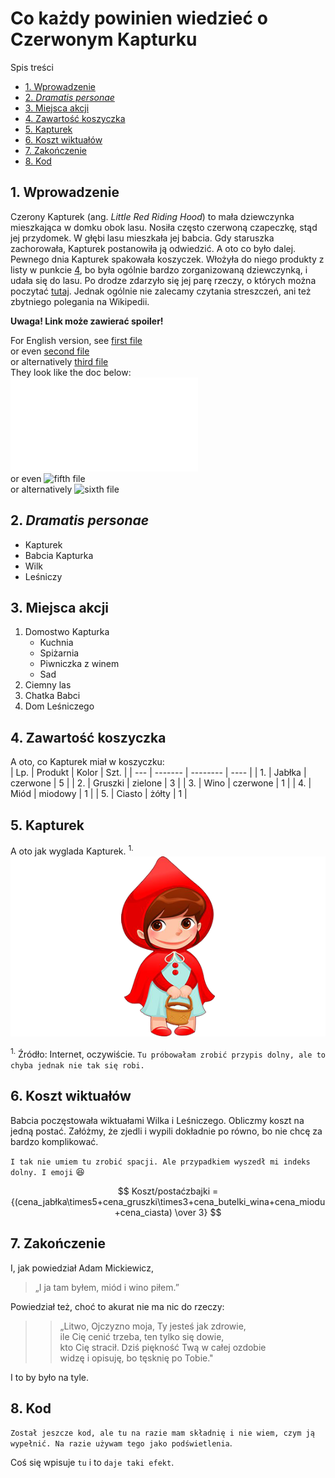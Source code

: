 # Co każdy powinien wiedzieć o Czerwonym Kapturku<!-- omit in toc -->  

Spis treści   

- [1. Wprowadzenie](#1-wprowadzenie)
- [2. _Dramatis personae_](#2-dramatis-personae)
- [3. Miejsca akcji](#3-miejsca-akcji)
- [4. Zawartość koszyczka](#4-zawartość-koszyczka)
- [5. Kapturek](#5-kapturek)
- [6. Koszt wiktuałów](#6-koszt-wiktuałów)
- [7. Zakończenie](#7-zakończenie)
- [8. Kod](#8-kod)



## 1. Wprowadzenie  

Czerony Kapturek (ang. _Little Red Riding Hood_) to mała dziewczynka mieszkająca w domku obok lasu. Nosiła często czerwoną czapeczkę, stąd jej przydomek. W głębi lasu mieszkała jej babcia. Gdy staruszka zachorowała, Kapturek postanowiła ją odwiedzić. A oto co było dalej.  
Pewnego dnia Kapturek spakowała koszyczek. Włożyła do niego produkty z listy w punkcie [4](#4), bo była ogólnie bardzo zorganizowaną dziewczynką, i udała się do lasu. 
Po drodze zdarzyło się jej parę rzeczy, o których można poczytać [tutaj](https://pl.wikipedia.org/wiki/Czerwony_Kapturek). Jednak ogólnie nie zalecamy czytania streszczeń, ani też zbytniego polegania na Wikipedii.

**Uwaga! Link może zawierać spoiler!**

For English version, see [first file](./git/../praca%20domowa/English.pdf)  
or even [second file](./git/../praca%20domowa/English.jpg)  
or alternatively [third file](./git/../praca%20domowa/English2.jpg)  
They look like the doc below:  
 ![fourth file](/English.pdf)  
or even  ![fifth file](/English.jpg)   
or alternatively ![sixth file](/English2.jpg)    

## 2. _Dramatis personae_

* Kapturek
* Babcia Kapturka
* Wilk
* Leśniczy

## 3. Miejsca akcji
1. Domostwo Kapturka        
    * Kuchnia 
    * Spiżarnia
    * Piwniczka z winem
    * Sad
2. Ciemny las
3. Chatka Babci
4. Dom Leśniczego

## <a name="4"></a>4. Zawartość koszyczka  
A oto, co Kapturek miał w koszyczku:  
| Lp. | Produkt | Kolor    | Szt. |
| --- | ------- | -------- | ---- |
| 1.  | Jabłka  | czerwone | 5    |
| 2.  | Gruszki | zielone  | 3    |
| 3.  | Wino    | czerwone | 1    |
| 4.  | Miód    | miodowy  | 1    |
| 5.  | Ciasto  | żółty    | 1    |

## 5. Kapturek  
A oto jak wyglada Kapturek. <sup>1.</sup>
![kapturek](czerwonykapturek.png "To jest Czerwony Kapturek")  

<sup>1.</sup> Źródło: Internet, oczywiście.  `Tu próbowałam zrobić przypis dolny, ale to chyba jednak nie tak się robi.`

## 6. Koszt wiktuałów  
Babcia poczęstowała wiktuałami Wilka i Leśniczego. Obliczmy koszt na jedną postać.  Załóżmy, że zjedli i wypili dokładnie po równo, bo nie chcę za bardzo komplikować.  

`I tak nie umiem tu zrobić spacji. Ale przypadkiem wyszedł mi indeks dolny. I emoji` :satisfied:

$$ 
Koszt/postaćzbajki = {(cena_jabłka\times5+cena_gruszki\times3+cena_butelki_wina+cena_miodu+cena_ciasta)  \over 3}
$$


## 7. Zakończenie  
I, jak powiedział Adam Mickiewicz,  
> „I ja tam byłem, miód i wino piłem.”

Powiedział też, choć to akurat nie ma nic do rzeczy:  

>> „Litwo,  Ojczyzno moja, Ty jesteś jak zdrowie,   
ile Cię cenić trzeba, ten tylko się dowie,   
kto Cię stracił. Dziś piękność Twą w całej ozdobie  
widzę i opisuję, bo tęsknię po Tobie."
>>  

I to by było na tyle.
## 8. Kod  
<!-- Example of a block of code -->  
`Został jeszcze kod, ale tu na razie mam składnię i nie wiem, czym ją wypełnić. Na razie używam tego jako podświetlenia`.  

Coś się wpisuje `tu` i to `daje taki efekt`. 
  


